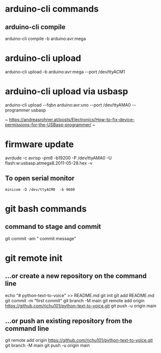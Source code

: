 # arduino-cli commands

## arduino-cli compile

arduino-cli compile  -b arduino:avr:mega 

# arduino-cli upload

arduino-cli  upload -b arduino:avr:mega --port /dev/ttyACM1

# arduino-cli upload via usbasp

arduino-cli upload --fqbn arduino:avr:uno --port /dev/ttyAMA0 --programmer usbasp

~ https://andreasrohner.at/posts/Electronics/How-to-fix-device-permissions-for-the-USBasp-programmer/ ~


# firmware update
 
avrdude -c avrisp -pm8 -b19200 -P /dev/ttyAMA0 -U flash:w:usbasp.atmega8.2011-05-28.hex -v

## To open serial monitor

`minicom -D /dev/ttyACM0  -b 9600`





# git bash commands

## command to stage and commit

 git commit -am " commit message"


 # git remote init

##  …or create a new repository on the command line


echo "# python-text-to-voice" >> README.md
git init
git add README.md
git commit -m "first commit"
git branch -M main
git remote add origin https://github.com/richu101/python-text-to-voice.git
git push -u origin main
                
 ## …or push an existing repository from the command line

git remote add origin https://github.com/richu101/python-text-to-voice.git
git branch -M main
git push -u origin main